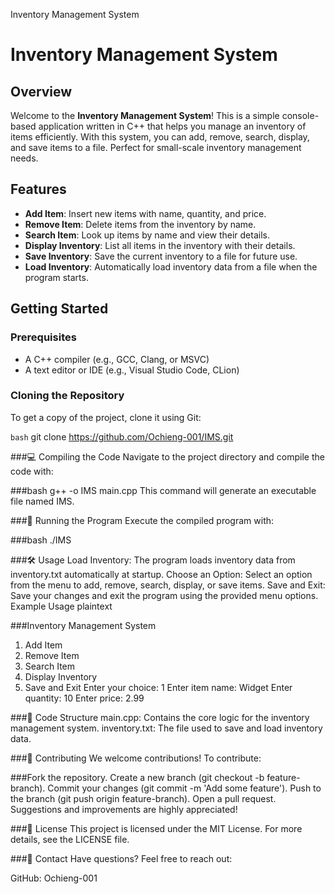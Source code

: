 Inventory Management System
# Inventory Management System

## Overview

Welcome to the **Inventory Management System**! This is a simple console-based application written in C++ that helps you manage an inventory of items efficiently. With this system, you can add, remove, search, display, and save items to a file. Perfect for small-scale inventory management needs.

## Features

- **Add Item**: Insert new items with name, quantity, and price.
- **Remove Item**: Delete items from the inventory by name.
- **Search Item**: Look up items by name and view their details.
- **Display Inventory**: List all items in the inventory with their details.
- **Save Inventory**: Save the current inventory to a file for future use.
- **Load Inventory**: Automatically load inventory data from a file when the program starts.

## Getting Started

### Prerequisites

- A C++ compiler (e.g., GCC, Clang, or MSVC)
- A text editor or IDE (e.g., Visual Studio Code, CLion)

### Cloning the Repository

To get a copy of the project, clone it using Git:

```bash```
git clone https://github.com/Ochieng-001/IMS.git


###💻 Compiling the Code
Navigate to the project directory and compile the code with:

###bash
g++ -o IMS main.cpp
This command will generate an executable file named IMS.

###🚀 Running the Program
Execute the compiled program with:

###bash
./IMS

###🛠️ Usage
Load Inventory: The program loads inventory data from inventory.txt automatically at startup.
Choose an Option: Select an option from the menu to add, remove, search, display, or save items.
Save and Exit: Save your changes and exit the program using the provided menu options.
Example Usage
plaintext

###Inventory Management System
1. Add Item
2. Remove Item
3. Search Item
4. Display Inventory
5. Save and Exit
Enter your choice: 1
Enter item name: Widget
Enter quantity: 10
Enter price: 2.99

###🧩 Code Structure
main.cpp: Contains the core logic for the inventory management system.
inventory.txt: The file used to save and load inventory data.

###🤝 Contributing
We welcome contributions! To contribute:

###Fork the repository.
Create a new branch (git checkout -b feature-branch).
Commit your changes (git commit -m 'Add some feature').
Push to the branch (git push origin feature-branch).
Open a pull request.
Suggestions and improvements are highly appreciated!

###📝 License
This project is licensed under the MIT License. For more details, see the LICENSE file.

###📧 Contact
Have questions? Feel free to reach out:

GitHub: Ochieng-001



